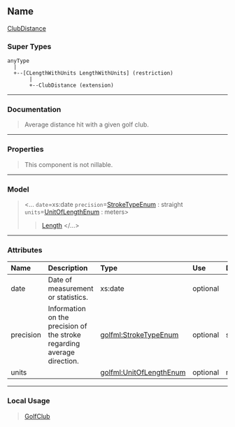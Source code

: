 ## Name ##

[ClubDistance](CClubDistance.md)
### Super Types ###
```
anyType
  |
  +--[CLengthWithUnits LengthWithUnits] (restriction)
       |
       +--ClubDistance (extension)
```


---


### Documentation ###


> Average distance hit with a given golf club.


---



### Properties ###

> This component is not nillable.

---


### Model ###

> <...  `date`=xs:date  `precision`=[StrokeTypeEnum](SStrokeTypeEnum.md) : straight  `units`=[UnitOfLengthEnum](SUnitOfLengthEnum.md) : meters>
> > [Length](SLength.md)
> > </...>

---


### Attributes ###

| **Name** | **Description** | **Type** | **Use** | **Default** | **Fixed** | **Form** |
|:---------|:----------------|:---------|:--------|:------------|:----------|:---------|
| date     |  						Date of measurement or statistics.					 | xs:date  | optional |             |           | unqualified |
| precision |  						Information on the precision of the stroke regarding average direction.					 | [golfml:StrokeTypeEnum](SStrokeTypeEnum.md) | optional | straight    |           | unqualified |
| units    |                 | [golfml:UnitOfLengthEnum](SUnitOfLengthEnum.md) | optional | meters      |           | unqualified |


---


### Local Usage ###

> [GolfClub](CGolfClub.md)